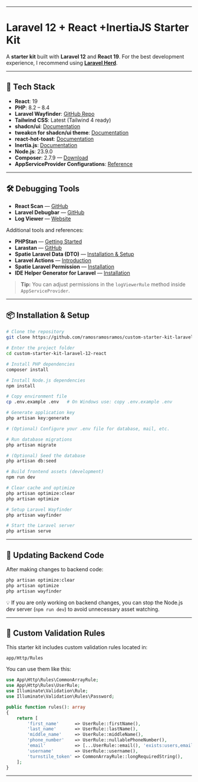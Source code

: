 
---

# Laravel 12 + React +InertiaJS Starter Kit

A **starter kit** built with **Laravel 12** and **React 19**.
For the best development experience, I recommend using **[Laravel Herd](https://herd.laravel.com/windows)**.

---

## 🚀 Tech Stack

* **React**: 19
* **PHP**: 8.2 – 8.4
* **Laravel Wayfinder**: [GitHub Repo](https://github.com/laravel/wayfinder)
* **Tailwind CSS**: Latest (Tailwind 4 ready)
* **shadcn/ui**: [Documentation](https://ui.shadcn.com/)
* **tweakcn for shadcn/ui theme**: [Documentation](https://tweakcn.com/editor/theme)
* **react-hot-toast**: [Documentation](https://www.npmjs.com/package/react-hot-toast)
* **Inertia.js**: [Documentation](https://inertiajs.com/)
* **Node.js**: 23.9.0
* **Composer**: 2.7.9 — [Download](https://getcomposer.org/)
* **AppServiceProvider Configurations**: [Reference](https://medium.com/@umeshp113/must-have-configurations-in-your-laravel-appserviceprovider-php-d9808668ed83)



---

## 🛠 Debugging Tools

* **React Scan** — [GitHub](https://github.com/aidenybai/react-scan)
* **Laravel Debugbar** — [GitHub](https://github.com/barryvdh/laravel-debugbar)
* **Log Viewer** — [Website](https://log-viewer.opcodes.io/)

Additional tools and references:

* **PHPStan** — [Getting Started](https://phpstan.org/user-guide/getting-started)
* **Larastan** — [GitHub](https://github.com/larastan/larastan)
* **Spatie Laravel Data (DTO)** — [Installation & Setup](https://spatie.be/docs/laravel-data/v4/installation-setup)
* **Laravel Actions** — [Introduction](https://www.laravelactions.com/)
* **Spatie Laravel Permission** — [Installation](https://spatie.be/docs/laravel-permission/v6/installation-laravel)
* **IDE Helper Generator for Laravel** — [Installation](https://github.com/barryvdh/laravel-ide-helper)

> **Tip:** You can adjust permissions in the `logViewerRule` method inside `AppServiceProvider`.

---



## 📦 Installation & Setup

```bash
# Clone the repository
git clone https://github.com/ramosramosramos/custom-starter-kit-laravel-12-react.git

# Enter the project folder
cd custom-starter-kit-laravel-12-react

# Install PHP dependencies
composer install

# Install Node.js dependencies
npm install

# Copy environment file
cp .env.example .env   # On Windows use: copy .env.example .env

# Generate application key
php artisan key:generate

# (Optional) Configure your .env file for database, mail, etc.

# Run database migrations
php artisan migrate

# (Optional) Seed the database
php artisan db:seed

# Build frontend assets (development)
npm run dev

# Clear cache and optimize
php artisan optimize:clear
php artisan optimize

# Setup Laravel Wayfinder
php artisan wayfinder

# Start the Laravel server
php artisan serve
```

---

## 🔄 Updating Backend Code

After making changes to backend code:

```bash
php artisan optimize:clear
php artisan optimize
php artisan wayfinder
```

💡 If you are only working on backend changes, you can stop the Node.js dev server (`npm run dev`) to avoid unnecessary asset watching.

---

## 🧩 Custom Validation Rules

This starter kit includes custom validation rules located in:

```
app/Http/Rules
```

You can use them like this:

```php
use App\Http\Rules\CommonArrayRule;
use App\Http\Rules\UserRule;
use Illuminate\Validation\Rule;
use Illuminate\Validation\Rules\Password;

public function rules(): array
{
    return [
        'first_name'      => UserRule::firstName(),
        'last_name'       => UserRule::lastName(),
        'middle_name'     => UserRule::middleName(),
        'phone_number'    => UserRule::nullablePhoneNumber(),
        'email'           => [...UserRule::email(), 'exists:users,email'],
        'username'        => UserRule::username(),
        'turnstile_token' => CommonArrayRule::longRequiredString(),
    ];
}
```

---
